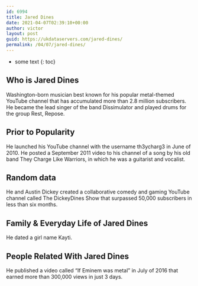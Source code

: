 ```yaml
---
id: 6994
title: Jared Dines
date: 2021-04-07T02:39:10+00:00
author: victor
layout: post
guid: https://ukdataservers.com/jared-dines/
permalink: /04/07/jared-dines/
---
```


* some text
{: toc}


## Who is Jared Dines



Washington-born musician best known for his popular metal-themed YouTube channel that has accumulated more than 2.8 million subscribers. He became the lead singer of the band Dissimulator and played drums for the group Rest, Repose.

                
                
                
## Prior to Popularity



He launched his YouTube channel with the username th3ycharg3 in June of 2010. He posted a September 2011 video to his channel of a song by his old band They Charge Like Warriors, in which he was a guitarist and vocalist.

                
                
                
## Random data



He and Austin Dickey created a collaborative comedy and gaming YouTube channel called The DickeyDines Show that surpassed 50,000 subscribers in less than six months.

                
                
                
## Family & Everyday Life of Jared Dines



He dated a girl name Kayti.

                
                
                
## People Related With Jared Dines



He published a video called &#8220;If Eminem was metal&#8221; in July of 2016 that earned more than 300,000 views in just 3 days.

                
              
            
          
          
          